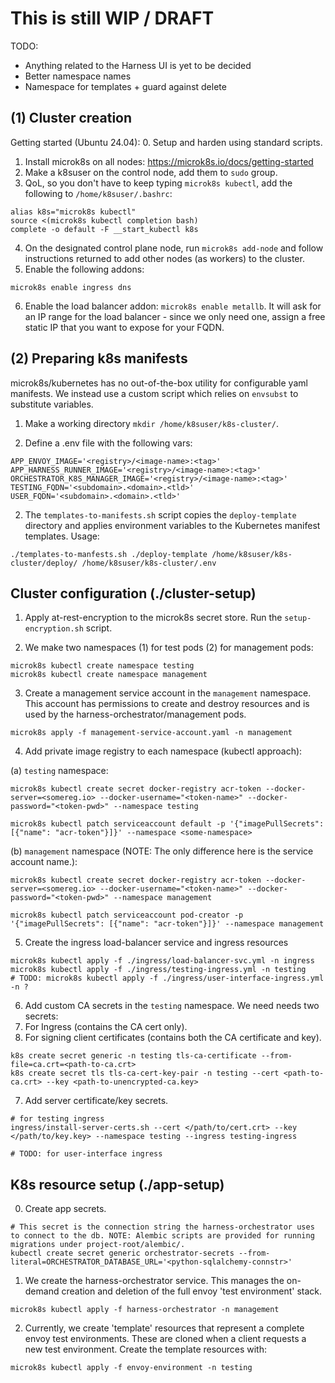 # This is still **WIP / DRAFT**
TODO:
- Anything related to the Harness UI is yet to be decided
- Better namespace names
- Namespace for templates + guard against delete

## (1) Cluster creation
Getting started (Ubuntu 24.04):
0. Setup and harden using standard scripts.
1. Install microk8s on all nodes: https://microk8s.io/docs/getting-started
2. Make a k8suser on the control node, add them to `sudo` group.
3. QoL, so you don't have to keep typing `microk8s kubectl`, add the following to `/home/k8suser/.bashrc`:
```
alias k8s="microk8s kubectl"
source <(microk8s kubectl completion bash)
complete -o default -F __start_kubectl k8s
```
4. On the designated control plane node, run `microk8s add-node` and follow instructions returned to add other nodes (as workers) to the cluster.
5. Enable the following addons:
```
microk8s enable ingress dns
```
6. Enable the load balancer addon: `microk8s enable metallb`. It will ask for an IP range for the load balancer - since we only need one, assign a free static IP that you want to expose for your FQDN.

## (2) Preparing k8s manifests
microk8s/kubernetes has no out-of-the-box utility for configurable yaml manifests. We instead use a custom script which relies on `envsubst` to substitute variables.

1. Make a working directory `mkdir /home/k8suser/k8s-cluster/`.

2. Define a .env file with the following vars:
```
APP_ENVOY_IMAGE='<registry>/<image-name>:<tag>'
APP_HARNESS_RUNNER_IMAGE='<registry>/<image-name>:<tag>'
ORCHESTRATOR_K8S_MANAGER_IMAGE='<registry>/<image-name>:<tag>'
TESTING_FQDN='<subdomain>.<domain>.<tld>'
USER_FQDN='<subdomain>.<domain>.<tld>'
```

2. The `templates-to-manifests.sh` script copies the `deploy-template` directory and applies environment variables to the Kubernetes manifest templates. Usage:
```
./templates-to-manfests.sh ./deploy-template /home/k8suser/k8s-cluster/deploy/ /home/k8suser/k8s-cluster/.env
```

## Cluster configuration (./cluster-setup)
1. Apply at-rest-encryption to the microk8s secret store. Run the `setup-encryption.sh` script.

2. We make two namespaces (1) for test pods (2) for management pods:
```
microk8s kubectl create namespace testing
microk8s kubectl create namespace management
```
3. Create a management service account in the `management` namespace. This account has permissions to create and destroy resources and is used by the harness-orchestrator/management pods.
```
microk8s apply -f management-service-account.yaml -n management
```
4. Add private image registry to each namespace (kubectl approach):

(a) `testing` namespace:
```
microk8s kubectl create secret docker-registry acr-token --docker-server=<somereg.io> --docker-username="<token-name>" --docker-password="<token-pwd>" --namespace testing

microk8s kubectl patch serviceaccount default -p '{"imagePullSecrets": [{"name": "acr-token"}]}' --namespace <some-namespace>
```
(b) `management` namespace (NOTE: The only difference here is the service account name.):
```
microk8s kubectl create secret docker-registry acr-token --docker-server=<somereg.io> --docker-username="<token-name>" --docker-password="<token-pwd>" --namespace management

microk8s kubectl patch serviceaccount pod-creator -p '{"imagePullSecrets": [{"name": "acr-token"}]}' --namespace management
```
5. Create the ingress load-balancer service and ingress resources
```
microk8s kubectl apply -f ./ingress/load-balancer-svc.yml -n ingress
microk8s kubectl apply -f ./ingress/testing-ingress.yml -n testing
# TODO: microk8s kubectl apply -f ./ingress/user-interface-ingress.yml -n ?
```

6. Add custom CA secrets in the `testing` namespace. We need needs two secrets:
 1. For Ingress (contains the CA cert only).
 2. For signing client certificates (contains both the CA certificate and key).
```
k8s create secret generic -n testing tls-ca-certificate --from-file=ca.crt=<path-to-ca.crt>
k8s create secret tls tls-ca-cert-key-pair -n testing --cert <path-to-ca.crt> --key <path-to-unencrypted-ca.key>
```

7. Add server certificate/key secrets.
```
# for testing ingress
ingress/install-server-certs.sh --cert </path/to/cert.crt> --key </path/to/key.key> --namespace testing --ingress testing-ingress

# TODO: for user-interface ingress
```
## K8s resource setup (./app-setup)
0. Create app secrets.
```
# This secret is the connection string the harness-orchestrator uses to connect to the db. NOTE: Alembic scripts are provided for running migrations under project-root/alembic/.
kubectl create secret generic orchestrator-secrets --from-literal=ORCHESTRATOR_DATABASE_URL='<python-sqlalchemy-connstr>'
```
1. We create the harness-orchestrator service. This manages the on-demand creation and deletion of the full envoy 'test environment' stack.
```
microk8s kubectl apply -f harness-orchestrator -n management
```

2. Currently, we create 'template' resources that represent a complete envoy test environments. These are cloned when a client requests a new test environment. Create the template resources with:
```
microk8s kubectl apply -f envoy-environment -n testing
```